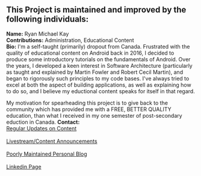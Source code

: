 ## This Project is maintained and improved by the following individuals:

  **Name:** Ryan Michael Kay </br>
  **Contributions:** Administration, Educational Content </br>
  **Bio:** I'm a self-taught (primarily) dropout from Canada. Frustrated with the quality of educational content on Android back in 2016, I decided to produce some introductory tutorials on the fundamentals of Android. Over the years, I developed a keen interest in Software Architecture (particularly as taught and explained by Martin Fowler and Robert Cecil Martin), and began to rigorously such principles to my code bases. I've always tried to excel at both the aspect of building applications, as well as explaining how to do so, and I believe my eductional content speaks for itself in that regard.  

My motivation for spearheading this project is to give back to the community which has provided me with a FREE, BETTER 
QUALITY education, than what I received in my one semester of post-secondary eduction in Canada.
  **Contact:**
  <br>[Regular Updates on Content](https://www.facebook.com/wiseassblog/)</br>
  <br>[Livestream/Content Announcements](https://twitter.com/wiseass301)</br>
  <br>[Poorly Maintained Personal Blog](http://wiseassblog.com/)</br>
  <br>[Linkedin Page](https://www.linkedin.com/in/ryan-kay-808388114)</br>